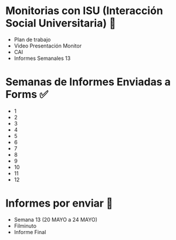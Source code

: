 # Monitorias con ISU (Interacción Social Universitaria) 🧠
* Plan de trabajo
* Video Presentación Monitor
* CAI
* Informes Semanales 13
# Semanas de Informes Enviadas a Forms ✅
* 1
* 2
* 3
* 4
* 5
* 6
* 7
* 8
* 9
* 10
* 11
* 12
# Informes por enviar 📌
* Semana 13  (20 MAYO a 24 MAYO)
* Filminuto
* Informe Final
